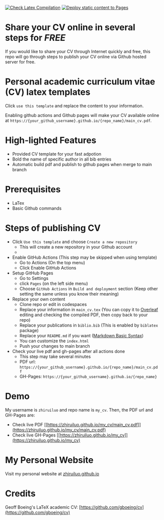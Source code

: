 [![Check Latex Compilation](https://github.com/zhiruiluo/my_cv/actions/workflows/check_latex.yml/badge.svg)](https://github.com/zhiruiluo/my_cv/actions/workflows/check_latex.yml)
[![Deploy static content to Pages](https://github.com/zhiruiluo/my_cv/actions/workflows/publish_static.yml/badge.svg)](https://github.com/zhiruiluo/my_cv/actions/workflows/publish_static.yml)

# Share your CV online in several steps for ***FREE***

If you would like to share your CV through Internet quickly and free, this repo will go through steps to publish your CV online via Github hosted server for free.

# Personal academic curriculum vitae (CV) latex templates

Click `use this template` and replace the content to your information.

Enabling github actions and Github pages will make your CV available online at ```https://{your_github_username}.github.io/{repo_name}/main_cv.pdf```.

# High-lighted Features

- Provided CV template for your fast adpotion
- Bold the name of specific author in all bib entries
- Automatic build pdf and publish to github pages when merge to main branch

# Prerequisites

- LaTex
- Basic Github commands

# Steps of publishing CV

- Click ```Use this template``` and choose ```Create a new repository```
    - This will create a new repository in your Github account
    - 
- Enable GitHub Actions (This step may be skipped when using template)
    - Go to Actions (On the top menu)
    - Click Enable GitHub Actions
- Setup GitHub Pages
    - Go to Settings
    - click ```Pages``` (on the left side menu)
    - Choose ```GitHub Actions``` in ```Build and deployment``` section (Keep other setting the same unless you know their meaning)
- Replace your own content
    - Clone repo or edit in codespaces
    - Replace your information in ```main_cv.tex``` (You can copy it to [Overleaf](https://www.overleaf.com/learn) editing and checking the compiled PDF, then copy back to your repo)
    - Replace your publications in ```biblio.bib``` (This is enabled by ```biblatex``` package)
    - Replace your ```README.md``` if you want ([Markdown Basic Syntax](https://www.markdownguide.org/basic-syntax/))
    - You can customize the ```index.html```
    - Push your changes to main branch
- Check your live pdf and gh-pages after all actions done
    - This step may take several minutes
    - PDF url: ```https://{your_github_username}.github.io/{repo_name}/main_cv.pdf```
    - GH-Pages: ```https://{your_github_username}.github.io/{repo_name}```
    
# Demo

My username is ```zhiruiluo``` and repo name is ```my_cv```. Then, the PDF url and GH-Pages are:
- Check live PDF [[https://zhiruiluo.github.io/my_cv/main_cv.pdf]](https://zhiruiluo.github.io/my_cv/main_cv.pdf)
- Check live GH-Pages [[https://zhiruiluo.github.io/my_cv]](https://zhiruiluo.github.io/my_cv)

# My Personal Website

Visit my personal website at [zhiruiluo.github.io](https://zhiruiluo.github.io)

# Credits

Geoff Boeing's LaTeX academic CV: [https://github.com/gboeing/cv](https://github.com/gboeing/cv)
